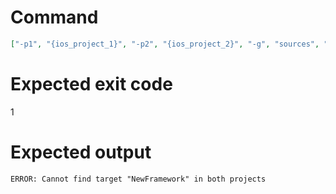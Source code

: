 # Command
```json
["-p1", "{ios_project_1}", "-p2", "{ios_project_2}", "-g", "sources", "-t", "NewFramework", "-f", "console"]
```

# Expected exit code
1

# Expected output
```
ERROR: Cannot find target "NewFramework" in both projects

```
